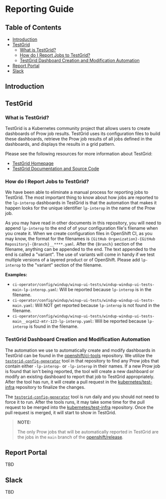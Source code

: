 # Reporting Guide<!-- omit from toc -->

## Table of Contents<!-- omit from toc -->

- [Introduction](#introduction)
- [TestGrid](#testgrid)
  - [What is TestGrid?](#what-is-testgrid)
  - [How do I Report Jobs to TestGrid?](#how-do-i-report-jobs-to-testgrid)
  - [TestGrid Dashboard Creation and Modification Automation](#testgrid-dashboard-creation-and-modification-automation)
- [Report Portal](#report-portal)
- [Slack](#slack)


## Introduction

<!--TODO: WRITE THIS WHEN A DECISION IS MADE ON REPORT PORTAL AND SLACK-->

## TestGrid

### What is TestGrid?

TestGrid is a Kubernetes community project that allows users to create dashboards of Prow job results. TestGrid uses its configuration files to build these dashboards, retrieve the Prow job results of all jobs defined in the dashboards, and displays the results in a grid pattern.

Please see the following resources for more information about TestGrid:

- [TestGrid Homepage](https://testgrid.k8s.io/)
- [TestGrid Documentation and Source Code](https://github.com/kubernetes/test-infra/tree/master/testgrid)

### How do I Report Jobs to TestGrid?

We have been able to eliminate a manual process for reporting jobs to TestGrid. The most important thing to know about how jobs are reported to the `lp-interop` dashboards in TestGrid is that the automation that makes it happen looks for the unique identifier `lp-interop` in the name of the Prow job.

As you may have read in other documents in this repository, you will need to append `lp-interop` to the end of of your configuration file's filename when you create it. When we create configuration files in OpenShift CI, as you may know, the format for the filenames is `{GitHub Organization}-{GitHub Repository}-{Branch}__****.yaml`. After the `{Branch}` section of the filename, anything can be appended to the end. The text appended to the end is called a "variant". The use of variants will come in handy if we test multiple versions of a layered product or of OpenShift. Please add `lp-interop` to the "variant" section of the filename.

**Examples:**

- `ci-operator/config/windup/winup-ui-tests/windup-windup-ui-tests-main-lp-interop.yaml`: Will be reported because `lp-interop` is in the filename.
- `ci-operator/config/windup/winup-ui-tests/windup-windup-ui-tests-main.yaml`: Will NOT get reported because `lp-interop` is not found in the filename.
- `ci-operator/config/windup/winup-ui-tests/windup-windup-ui-tests-main__ocp412-mtr-123-lp-interop.yaml`: Will be reported because `lp-interop` is found in the filename.

### TestGrid Dashboard Creation and Modification Automation

The automation we use to automatically create and modify dashboards in TestGrid can be found in the [openshift/ci-tools](https://github.com/openshift/ci-tools) repository. We utilize the [`testgrid-config-generator`](https://github.com/openshift/ci-tools/tree/master/cmd/testgrid-config-generator) tool in that repository to find any Prow jobs that contain either `-lp-interop-` or `-lp-interop` in their names. If a new Prow job is found that isn't being reported, the tool will create a new dashboard or modify an existing dashboard to report that job to TestGrid appropriately. After the tool has run, it will create a pull request in the [kubernetes/test-infra](https://github.com/kubernetes/test-infra) repository to finalize the changes.

The [`testgrid-config-generator`](https://github.com/openshift/ci-tools/tree/master/cmd/testgrid-config-generator) tool is run daily and you should not need to force it to run. After the tools runs, it may take some time for the pull request to be merged into the [kubernetes/test-infra](https://github.com/kubernetes/test-infra) repository. Once the pull request is merged, it will start to show in TestGrid.

> **NOTE:**
>
> The only Prow jobs that will be automatically reported in TestGrid are the jobs in the `main` branch of the [openshift/release](https://github.com/openshift/release).

## Report Portal

TBD

## Slack

TBD
